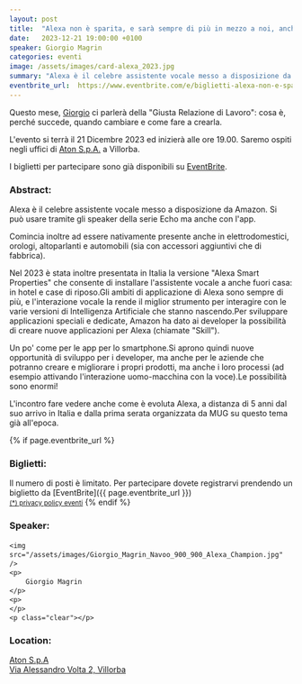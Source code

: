 ```yaml
---
layout: post
title:  "Alexa non è sparita, e sarà sempre di più in mezzo a noi, anche fuori casa"
date:   2023-12-21 19:00:00 +0100
speaker: Giorgio Magrin
categories: eventi
image: /assets/images/card-alexa_2023.jpg
summary: "Alexa è il celebre assistente vocale messo a disposizione da Amazon. Si può usare tramite gli speaker della serie Echo ma anche con l'app."
eventbrite_url:  https://www.eventbrite.com/e/biglietti-alexa-non-e-sparita-e-sara-sempre-di-piu-in-mezzo-a-noi-anche-fuori-casa-768203406067
---
```


Questo mese, [Giorgio](#speaker) ci parlerà della "Giusta Relazione di Lavoro": cosa è, perché succede, quando cambiare e come fare a crearla.

L'evento si terrà il 21 Dicembre 2023 ed inizierà alle ore 19.00. Saremo ospiti negli uffici di [Aton S.p.A.](#location) a Villorba.

I biglietti per partecipare sono già disponibili su [EventBrite](#tickets).

<h3>Abstract:</h3>

Alexa è il celebre assistente vocale messo a disposizione da Amazon. Si può usare tramite gli speaker della serie Echo ma anche con l'app.

Comincia inoltre ad essere nativamente presente anche in elettrodomestici, orologi, altoparlanti e automobili (sia con accessori aggiuntivi che di fabbrica).

Nel 2023 è stata inoltre presentata in Italia la versione "Alexa Smart Properties" che consente di installare l'assistente vocale a anche fuori casa: in hotel e case di riposo.Gli ambiti di applicazione di Alexa sono sempre di più, e l'interazione vocale la rende il miglior strumento per interagire con le varie versioni di Intelligenza Artificiale che stanno nascendo.Per sviluppare applicazioni speciali e dedicate, Amazon ha dato ai developer la possibilità di creare nuove applicazioni per Alexa (chiamate "Skill").

Un po' come per le app per lo smartphone.Si aprono quindi nuove opportunità di sviluppo per i developer, ma anche per le aziende che potranno creare e migliorare i propri prodotti, ma anche i loro processi (ad esempio attivando l'interazione uomo-macchina con la voce).Le possibilità sono enormi!

L'incontro fare vedere anche come è evoluta Alexa, a distanza di 5 anni dal suo arrivo in Italia e dalla prima serata organizzata da MUG su questo tema già all'epoca.

{% if page.eventbrite_url %}
<a id="tickets"></a>

<h3>Biglietti:</h3>
Il numero di posti è limitato. Per partecipare dovete registrarvi prendendo un biglietto da [EventBrite]({{ page.eventbrite_url }})<br/>
<small><a href="#privacy-policy">(*) privacy policy eventi</a></small>
{% endif %}

<a id="speaker"></a>
<h3>Speaker:</h3>

<div class="speaker-container">

    <img src="/assets/images/Giorgio_Magrin_Navoo_900_900_Alexa_Champion.jpg" />
    <p>
        Giorgio Magrin
    </p>
    <p>
    </p>
    <p class="clear"></p>

</div>

<a id="location"></a>

<h3>Location:</h3>

[Aton S.p.A<br />Via Alessandro Volta 2, Villorba](https://goo.gl/maps/3ULK4MHjqfRnHD2C8)

